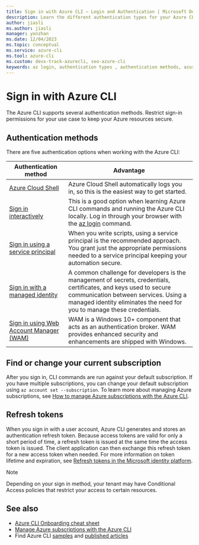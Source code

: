 ```yaml
---
title: Sign in with Azure CLI — Login and Authentication | Microsoft Docs
description: Learn the different authentication types for your Azure CLI login — sign in with Azure CLI automatically, locally, or interactively using the az login command.
author: jiasli
ms.author: jiasli
manager: yonzhan
ms.date: 12/04/2023
ms.topic: conceptual
ms.service: azure-cli
ms.tool: azure-cli
ms.custom: devx-track-azurecli, seo-azure-cli
keywords: az login, authentication types , authentication methods, azure, cli login, az login powershell, cli login, sign in 
---
```


# Sign in with Azure CLI

The Azure CLI supports several authentication methods. Restrict sign-in permissions for your use case to keep your Azure resources secure.

## Authentication methods

There are five authentication options when working with the Azure CLI:

| Authentication method | Advantage |
|-|-|
| [Azure Cloud Shell](/azure/cloud-shell/overview) | Azure Cloud Shell automatically logs you in, so this is the easiest way to get started.
| [Sign in interactively](./authenticate-azure-cli-interactively.md) | This is a good option when learning Azure CLI commands and running the Azure CLI locally.  Log in through your browser with the [az login](/cli/azure/reference-index#az-login) command.
| [Sign in using a service principal](./authenticate-azure-cli-service-principal.md) | When you write scripts, using a service principal is the recommended approach. You grant just the appropriate permissions needed to a service principal keeping your automation secure.
| [Sign in with a managed identity](./authenticate-azure-cli-managed-identity.md) | A common challenge for developers is the management of secrets, credentials, certificates, and keys used to secure communication between services. Using a managed identity eliminates the need for you to manage these credentials.
| [Sign in using Web Account Manager (WAM)](./authenticate-azure-cli-web-account-manager.md) | WAM is a Windows 10+ component that acts as an authentication broker. WAM provides enhanced security and enhancements are shipped with Windows.

## Find or change your current subscription

After you sign in, CLI commands are run against your default subscription. If you have multiple subscriptions, you can change your default subscription using `az account set --subscription`. To learn more about managing Azure subscriptions, see [How to manage Azure subscriptions with the Azure CLI](./manage-azure-subscriptions-azure-cli.md).

## Refresh tokens

When you sign in with a user account, Azure CLI generates and stores an authentication refresh token. Because access tokens are valid for only a short period of time, a refresh token is issued at the same time the access token is issued. The client application can then exchange this refresh token for a new access token when needed. For more information on token lifetime and expiration, see [Refresh tokens in the Microsoft identity platform](/azure/active-directory/develop/refresh-tokens).

> [!NOTE]
> Depending on your sign in method, your tenant may have Conditional Access policies that restrict your access to certain resources.
>

## See also

* [Azure CLI Onboarding cheat sheet](./cheat-sheet-onboarding.md)
* [Manage Azure subscriptions with the Azure CLI](./manage-azure-subscriptions-azure-cli.md)
* Find Azure CLI [samples](./samples-index.md) and [published articles](./reference-docs-index.md)
